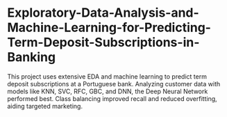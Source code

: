 # Exploratory-Data-Analysis-and-Machine-Learning-for-Predicting-Term-Deposit-Subscriptions-in-Banking
This project uses extensive EDA and machine learning to predict term deposit subscriptions at a Portuguese bank. Analyzing customer data with models like KNN, SVC, RFC, GBC, and DNN, the Deep Neural Network performed best. Class balancing improved recall and reduced overfitting, aiding targeted marketing.
